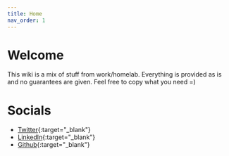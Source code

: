 ```yaml
---
title: Home
nav_order: 1
---
```


# Welcome
This wiki is a mix of stuff from work/homelab. Everything is provided as is and no guarantees are given.
Feel free to copy what you need =) 


# Socials
- [Twitter](https://twitter.com/qhrizz){:target="_blank"}
- [LinkedIn](https://linkedin.com/in/qhrizz){:target="_blank"}
- [Github](https://github.com/qhrizz){:target="_blank"}